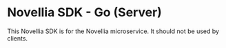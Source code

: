 # Novellia SDK - Go (Server)

This Novellia SDK is for the Novellia microservice. It should not be used by clients.

